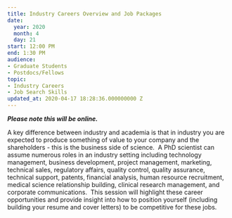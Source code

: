 ```yaml
---
title: Industry Careers Overview and Job Packages
date:
  year: 2020
  month: 4
  day: 21
start: 12:00 PM
end: 1:30 PM
audience:
- Graduate Students
- Postdocs/Fellows
topic:
- Industry Careers
- Job Search Skills
updated_at: 2020-04-17 18:28:36.000000000 Z
---
```

***Please note this will be online.***

A key difference between industry and academia is that in industry you
are expected to produce something of value to your company and the
shareholders - this is the business side of science.  A PhD scientist
can assume numerous roles in an industry setting including technology
management, business development, project management, marketing,
technical sales, regulatory affairs, quality control, quality assurance,
technical support, patents, financial analysis, human resource
recruitment, medical science relationship building, clinical research
management, and corporate communications.  This session will highlight
these career opportunities and provide insight into how to position
yourself (including building your resume and cover letters) to be
competitive for these jobs.
